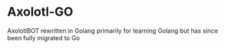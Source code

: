 # Axolotl-GO
AxolotlBOT rewritten in Golang primarily for learning Golang but has since been fully migrated to Go
